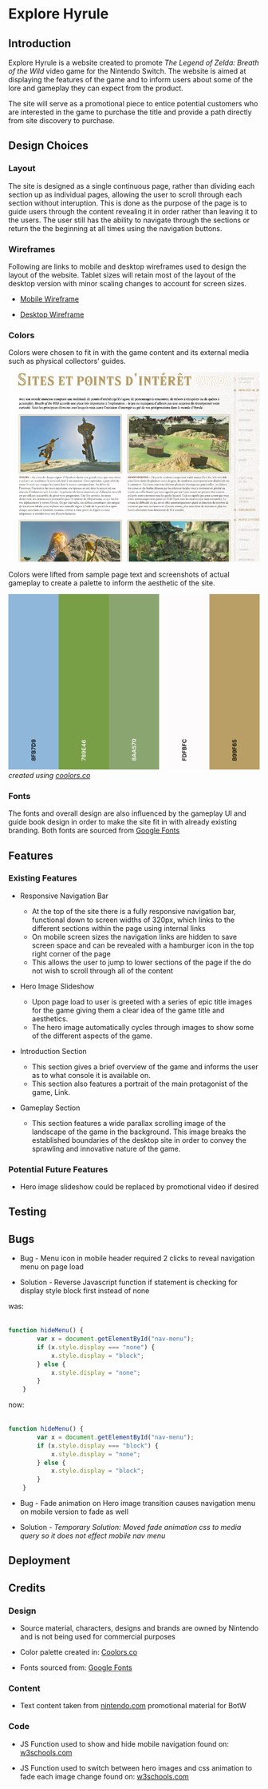 # Explore Hyrule #
## Introduction ##
Explore Hyrule is a website created to promote *The Legend of Zelda: Breath of the Wild* video game for the Nintendo Switch. The website is aimed at displaying the features of the game and to inform users about some of the lore and gameplay they can expect from the product.

The site will serve as a promotional piece to entice potential customers who are interested in the game to purchase the title and provide a path directly from site discovery to purchase.

## Design Choices ##
### Layout ###
The site is designed as a single continuous page, rather than dividing each section up as individual pages, allowing the user to scroll through each section without interuption. This is done as the purpose of the page is to guide users through the content revealing it in order rather than leaving it to the users. The user still has the ability to navigate through the sections or return the the beginning at all times using the navigation buttons.

### Wireframes ###
Following are links to mobile and desktop wireframes used to design the layout of the website. Tablet sizes will retain most of the layout of the desktop version with minor scaling changes to account for screen sizes.

- [Mobile Wireframe](support-docs/wireframes/mobile-wireframe.png)

- [Desktop Wireframe](support-docs/wireframes/desktop-wireframe.png)

### Colors ###
Colors were chosen to fit in with the game content and its external media such as physical collectors' guides.

![Breath of the Wild collectors guide book sample page section](support-docs/images/color-palette-source.jpg "BotW collectors guide page")

Colors were lifted from sample page text and screenshots of actual gameplay to create a palette to inform the aesthetic of the site. 

![Color palette](support-docs/images/color-palette.png "Color palette created from sample images")
*created using [coolors.co](https://coolors.co/)*

### Fonts ##
The fonts and overall design are also influenced by the gameplay UI and guide book design in order to make the site fit in with already existing branding. Both fonts are sourced from [Google Fonts](https://fonts.google.com/specimen/Cinzel+Decorative?preview.text=Explore%20Hyrule&preview.text_type=custom&category=Display#standard-styles)

## Features ##

### Existing Features ###
* Responsive Navigation Bar
    * At the top of the site there is a fully responsive navigation bar, functional down to screen widths of 320px, which links to the different sections within the page using internal links
    * On mobile screen sizes the navigation links are hidden to save screen space and can be revealed with a hamburger icon in the top right corner of the page
    * This allows the user to jump to lower sections of the page if the do not wish to scroll through all of the content

* Hero Image Slideshow
    * Upon page load to user is greeted with a series of epic title images for the game giving them a clear idea of the game title and aesthetics.
    * The hero image automatically cycles through images to show some of the different aspects of the game.

* Introduction Section
    * This section gives a brief overview of the game and informs the user as to what console it is available on.
    * This section also features a portrait of the main protagonist of the game, Link.

* Gameplay Section
    * This section features a wide parallax scrolling image of the landscape of the game in the background. This image breaks the established boundaries of the desktop site in order to convey the sprawling and innovative nature of the game.


### Potential Future Features ###

* Hero image slideshow could be replaced by promotional video if desired

## Testing ##

## Bugs ##
* Bug - Menu icon in mobile header required 2 clicks to reveal navigation menu on page load

* Solution - Reverse Javascript function if statement is checking for display style block first instead of none

was:
```javascript

function hideMenu() {
        var x = document.getElementById("nav-menu");
        if (x.style.display === "none") {
            x.style.display = "block";
        } else {
            x.style.display = "none";
        }
    }
```
now: 
```javascript

function hideMenu() {
        var x = document.getElementById("nav-menu");
        if (x.style.display === "block") {
            x.style.display = "none";
        } else {
            x.style.display = "block";
        }
    }
```
* Bug - Fade animation on Hero image transition causes navigation menu on mobile version to fade as well

* Solution - _Temporary Solution: Moved fade animation css to media query so it does not effect mobile nav menu_

## Deployment ##

## Credits ##

### Design ###

* Source material, characters, designs and brands are owned by Nintendo and is not being used for commercial purposes

* Color palette created in: [Coolors.co](https://coolors.co/)

* Fonts sourced from: [Google Fonts](https://fonts.google.com/specimen/Cinzel+Decorative?preview.text=Explore%20Hyrule&preview.text_type=custom&category=Display#standard-styles)

### Content ###
* Text content taken from [nintendo.com](https://www.nintendo.com/games/detail/the-legend-of-zelda-breath-of-the-wild-switch/) promotional material for BotW

### Code ###
* JS Function used to show and hide mobile navigation found on: [w3schools.com](https://www.w3schools.com/howto/howto_js_toggle_hide_show.asp)

* JS Function used to switch between hero images and css animation to fade each image change found on: [w3schools.com](https://www.w3schools.com/howto/howto_js_slideshow.asp)